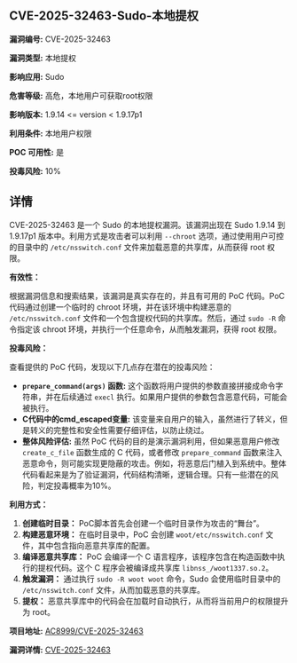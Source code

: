 ## CVE-2025-32463-Sudo-本地提权

**漏洞编号:** CVE-2025-32463

**漏洞类型:** 本地提权

**影响应用:** Sudo

**危害等级:** 高危，本地用户可获取root权限

**影响版本:** 1.9.14 <= version < 1.9.17p1

**利用条件:** 本地用户权限

**POC 可用性:** 是

**投毒风险:** 10%

## 详情

CVE-2025-32463 是一个 Sudo 的本地提权漏洞。该漏洞出现在 Sudo 1.9.14 到 1.9.17p1 版本中。利用方式是攻击者可以利用 `--chroot` 选项，通过使用用户可控的目录中的 `/etc/nsswitch.conf` 文件来加载恶意的共享库，从而获得 root 权限。

**有效性：**

根据漏洞信息和搜索结果，该漏洞是真实存在的，并且有可用的 PoC 代码。PoC 代码通过创建一个临时的 chroot 环境，并在该环境中构建恶意的 `/etc/nsswitch.conf` 文件和一个包含提权代码的共享库。然后，通过 `sudo -R` 命令指定该 chroot 环境，并执行一个任意命令，从而触发漏洞，获得 root 权限。

**投毒风险：**

查看提供的 PoC 代码，发现以下几点存在潜在的投毒风险：

*   **`prepare_command(args)` 函数:**  这个函数将用户提供的参数直接拼接成命令字符串，并在后续通过 `execl` 执行。如果用户提供的参数包含恶意代码，可能会被执行。
*   **C代码中的cmd_escaped变量:** 该变量来自用户的输入，虽然进行了转义，但是转义的完整性和安全性需要仔细评估，以防止绕过。
*   **整体风险评估:** 虽然 PoC 代码的目的是演示漏洞利用，但如果恶意用户修改 `create_c_file` 函数生成的 C 代码，或者修改 `prepare_command` 函数来注入恶意命令，则可能实现更隐蔽的攻击。例如，将恶意后门植入到系统中。整体代码看起来是为了验证漏洞，代码结构清晰，逻辑合理。只有一些潜在的风险，判定投毒概率为10%。

**利用方式：**

1.  **创建临时目录：** PoC脚本首先会创建一个临时目录作为攻击的“舞台”。
2.  **构建恶意环境：** 在临时目录中，PoC 会创建 `woot/etc/nsswitch.conf` 文件，其中包含指向恶意共享库的配置。
3.  **编译恶意共享库：** PoC 会编译一个 C 语言程序，该程序包含在构造函数中执行的提权代码。这个 C 程序会被编译成共享库 `libnss_/woot1337.so.2`。
4.  **触发漏洞：** 通过执行 `sudo -R woot woot` 命令，Sudo 会使用临时目录中的 `/etc/nsswitch.conf` 文件，从而加载恶意的共享库。
5.  **提权：** 恶意共享库中的代码会在加载时自动执行，从而将当前用户的权限提升为 root。

**项目地址:** [AC8999/CVE-2025-32463](https://github.com/AC8999/CVE-2025-32463)

**漏洞详情:** [CVE-2025-32463](https://nvd.nist.gov/vuln/detail/CVE-2025-32463)